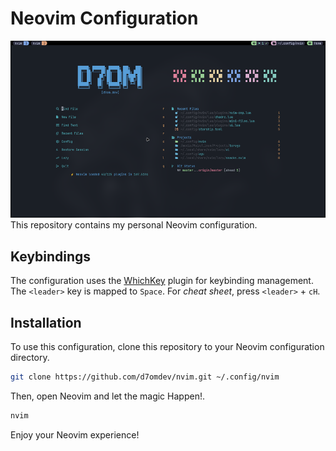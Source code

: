 # Neovim Configuration


![nvim-screenshot](README-img/nvim-screenshot.png)
This repository contains my personal Neovim configuration.

## Keybindings

The configuration uses the [WhichKey](https://github.com/folke/which-key.nvim) plugin for keybinding management.
The `<leader>` key is mapped to `Space`.
For *cheat sheet*, press `<leader>` + `cH`.

## Installation

To use this configuration, clone this repository to your Neovim configuration directory.

```bash
git clone https://github.com/d7omdev/nvim.git ~/.config/nvim
```

Then, open Neovim and let the magic Happen!.

```bash
nvim
```

Enjoy your Neovim experience!

